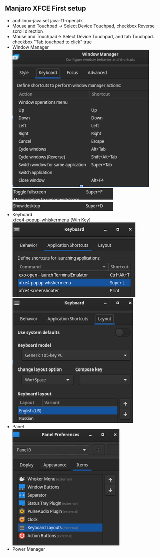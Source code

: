 ## Manjaro XFCE First setup
- archlinux-java set java-11-openjdk  
- Mouse and Touchpad -> Select Device Touchpad, checkbox Reverse scroll direction
- Mouse and Touchpad-> Select Device Touchpad, and tab Touchpad. checkbox "Tab touchpad to click" true
- Window Manager  
![img.png](window_manager.png)
![img.png](windows_manager_2.png)
- Keyboard  
xfce4-popup-whiskermenu [Win Key]  
![img.png](keyboard1.png)
![img.png](keyboard2.png)
- Panel  
![img.png](panel.png)
- Power Manager   
